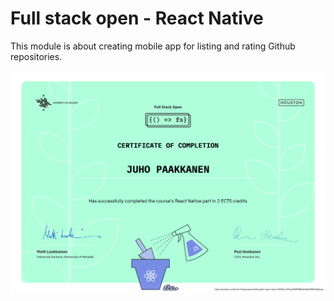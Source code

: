 # Full stack open - React Native

This module is about creating mobile app for listing and rating Github repositories.

![Screenshot](certificate-reactnative.png)
